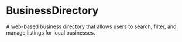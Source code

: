 # BusinessDirectory

A web-based business directory that allows users to search, filter, and manage listings for local businesses.


